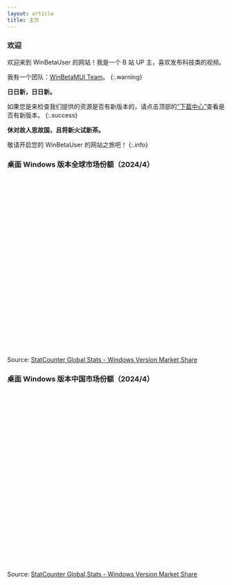 ```yaml
---
layout: article
title: 主页
---
```


### 欢迎

欢迎来到 WinBetaUser 的网站！我是一个 B 站 UP 主，喜欢发布科技类的视频。

我有一个团队：[WinBetaMUI Team](/winbetamui)。
{:.warning}

**日日新，日日新。**

如果您是来检查我们提供的资源是否有新版本的，请点击顶部的[“下载中心”](/download)查看是否有新版本。
{:.success}

**休对故人思故国，且将新火试新茶。**

敬请开启您的 WinBetaUser 的网站之旅吧！
{:.info}

### 桌面 Windows 版本全球市场份额（2024/4）

<div id="desktop-windows_version-ww-monthly-202304-202304" width="600" height="400" style="width:600px; height: 400px;"></div><!-- You may change the values of width and height above to resize the chart --><p>Source: <a href="https://gs.statcounter.com/windows-version-market-share/desktop/worldwide/#monthly-202304-202304-bar">StatCounter Global Stats - Windows Version Market Share</a></p><script type="text/javascript" src="https://www.statcounter.com/js/fusioncharts.js"></script><script type="text/javascript" src="https://gs.statcounter.com/chart.php?desktop-windows_version-ww-monthly-202304-202304&chartWidth=600"></script>

### 桌面 Windows 版本中国市场份额（2024/4）

<div id="desktop-windows_version-CN-monthly-202304-202304" width="600" height="400" style="width:600px; height: 400px;"></div><!-- You may change the values of width and height above to resize the chart --><p>Source: <a href="https://gs.statcounter.com/windows-version-market-share/desktop/china#monthly-202304-202304-bar">StatCounter Global Stats - Windows Version Market Share</a></p><script type="text/javascript" src="https://www.statcounter.com/js/fusioncharts.js"></script><script type="text/javascript" src="https://gs.statcounter.com/chart.php?desktop-windows_version-CN-monthly-202304-202304&chartWidth=600"></script>
